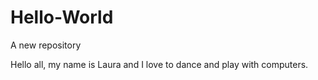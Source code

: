 # Hello-World
A new repository 

Hello all, my name is Laura and I love to dance and play with computers. 
